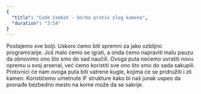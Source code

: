 ```yaml
---
{
  "title": "Code Combat - borba protiv zlog kamena",
  "duration": "3:54"
}
---
```


Postajemo sve bolji. Uskoro ćemo biti spremni za jako ozbiljno programiranje. Još malo ćemo se igrati, a onda ćemo napraviti malu pauzu da obnovimo ono što smo do sad naučili. Ovoga puta nećemo uvrstiti novu opremu u svoj arsenal, već ćemo koristiti sve ono što smo do sada sakupili. Protivnici će nam ovoga puta biti vatrene kugle, kojima će se pridružiti i zli kamen. Koristićemo umetnute IF strukture kako bi naš junak uspeo da pronađe bezbedno mesto na kome može da se sakrije.
